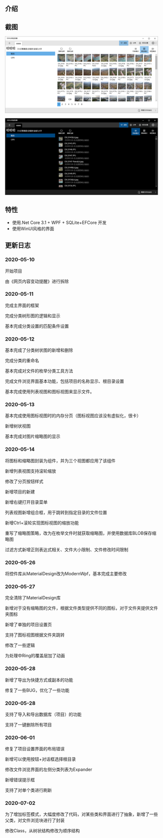 # 

## 介绍



## 截图

![image](https://github.com/autodotua/ClassifyFiles/blob/master/Image/MainWindow_Light.png)

![image](https://github.com/autodotua/ClassifyFiles/blob/master/Image/MainWindow_Dark.png)

## 特性

- 使用.Net Core 3.1 + WPF + SQLite+EFCore 开发
- 使用WinUI风格的界面

## 更新日志

### 2020-05-10

开始项目

由《网页内容变动提醒》进行拆除

### 2020-05-11

完成主界面的框架

完成分类树形图的逻辑和显示

基本完成分类设置的匹配条件设置

### 2020-05-12

基本完成了分类树状图的新增和删除

完成分类的重命名

基本完成对文件的枚举分类工具方法

完成文件浏览界面基本功能，包括项目的名称显示、根目录设置

基本完成使用列表视图和图标视图来显示文件。

 ### 2020-05-13

基本完成使用图标视图时的内存分页（图标视图应该没有虚拟化，很卡）

新增树状视图

基本完成对图片缩略图的显示

### 2020-05-14

将图标和缩略图封装为组件，并为三个视图都应用了该组件

新增列表视图支持滚轮缩放

修改了分页按钮样式

新增项目的新建

新增右键打开目录菜单

列表视图新增组合框，用于跳转到指定目录的文件位置

新增Ctrl+滚轮实现图标视图的缩放功能

重写了缩略图策略，改为在枚举文件时就获取缩略图，并使用数据库BLOB保存缩略图

过滤方式新增正则表达式相关、文件大小限制、文件修改时间限制

### 2020-05-26

将控件库从MaterialDesign改为ModernWpf，基本完成主要修改

### 2020-05-27

完全清除了MaterialDesign库

新增对于没有缩略图的文件，根据文件类型提供不同的图标，对于文件夹提供文件夹图标

新增了单独的项目设置页

支持了图标视图根据文件夹跳转

修改了一些逻辑

为处理中Ring的覆盖层加了动画

### 2020-05-28

新增了导出为快捷方式或副本的功能

修复了一些BUG，优化了一些功能

### 2020-05-28

支持了导入和导出数据库（项目）的功能

支持了一键删除所有项目

### 2020-06-01

修复了项目设置界面的布局错误

新增可以使用按钮+对话框选择根目录

修改文件浏览界面的左侧分类列表为Expander

新增错误提示框

支持了对单个类进行刷新

### 2020-07-02

为了增加标签模式，大幅度修改了代码，对某些类和界面进行了抽象，新增了一些父类，对文件浏览块进行了封装

修改Class，从树状结构修改为顺序结构
